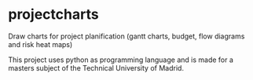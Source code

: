 # projectcharts
Draw charts for project planification (gantt charts, budget, flow diagrams and risk heat maps)

This project uses python as programming language and is made for a masters subject of the Technical University of Madrid.
